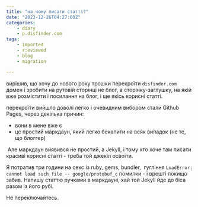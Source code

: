```yaml
---
title: "на чому писати статті?"
date: "2023-12-26T04:27:00Z"
categories:
    - diary
    - p.disfinder.com
tags:
    - imported
    - r:eviewed
    - blog
    - migration

---
```


вирішив, що хочу до нового року трошки перекроїти `disfinder.com` домен і зробити на рутовій сторінці не блог, а сторінку-заглушку, на якій вже розмістити і посилання на блог, і ще якісь корисні статті.

перекроїти вийшло доволі легко і очевидним вибором стали Github Pages, через декілька причин:

* вони в мене вже є
* це простий маркдаун, який легко бекапити на всяк випадок (не те, що блоггер)

 Але маркдаун виявився не простий, а Jekyll, і тому хто хоче там писати красиві корисні статті - треба той джекіл освоїти.

Я потратив три години на секс із ruby, gems, bundler,  гугління `LoadError: cannot load such file -- google/protobuf_c` помилки - і врешті покищо забив. Напишу статтю ручками в маркдауні, хай той Jekyll йде до біса разом із його рубі.

Не переключайтесь.
